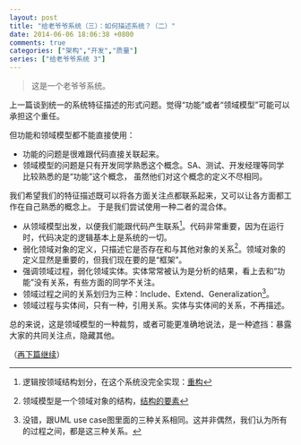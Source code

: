 ```yaml
---
layout: post
title: "给老爷爷系统（三）：如何描述系统？（二）"
date: 2014-06-06 18:06:38 +0800
comments: true
categories: ["架构","开发","质量"]
series: ["给老爷爷系统 3"]
---
```

> 这是一个老爷爷系统。

上一篇谈到统一的系统特征描述的形式问题。觉得“功能”或者“领域模型”可能可以承担这个重任。

<!-- more -->
但功能和领域模型都不能直接使用：

* 功能的问题是很难跟代码直接关联起来。
* 领域模型的问题是只有开发同学熟悉这个概念。SA、测试、开发经理等同学比较熟悉的是“功能”这个概念，
虽然他们对这个概念的定义不尽相同。


我们希望我们的特征描述既可以将各方面关注点都联系起来，又可以让各方面都工作在自己熟悉的概念上。
于是我们尝试使用一种二者的混合体。

* 从领域模型出发，以便我们能跟代码产生联系[^1]。代码非常重要，因为在运行时，代码决定的逻辑基本上是系统的一切。
* 弱化领域对象的定义，只描述它是否存在和与其他对象的关系[^2]。领域对象的定义显然是重要的，但我们现在要的是“框架”。
* 强调领域过程，弱化领域实体。实体常常被认为是分析的结果，看上去和“功能”没有关系，有些方面的同学不关注。
* 领域过程之间的关系划归为三种：Include、Extend、Generalization[^3]。
* 领域过程与实体间，只有一种，引用关系。实体与实体间的关系，不再描述。

总的来说，这是领域模型的一种裁剪，或者可能更准确地说法，是一种遮挡：暴露大家的共同关注点，隐藏其他。

（[再下篇继续](/blog/2014/06/07/view3)）

[^1]: 逻辑按领域结构划分，在这个系统没完全实现：[重构](/blog/2014/06/09/refactory)
[^2]: 领域模型是一个领域对象的结构，[结构的要素](/blog/2014/06/07/structure)
[^3]: 没错，跟UML use case图里面的三种关系相同。这并非偶然，我们认为所有的过程之间，都是这三种关系。
